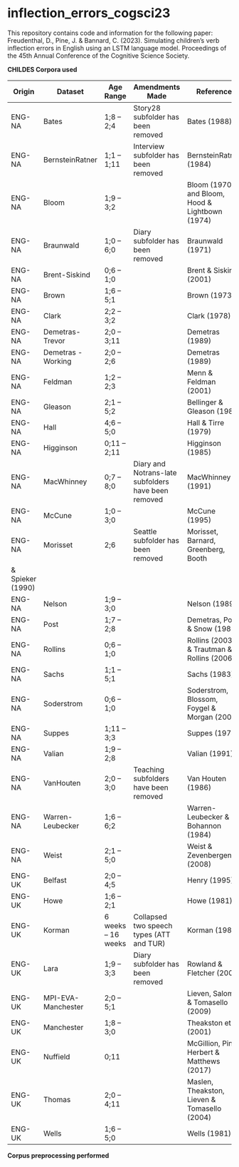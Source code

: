 # inflection_errors_cogsci23
This repository contains code and information for the following paper: Freudenthal, D., Pine, J. &amp; Bannard, C. (2023). Simulating children’s verb inflection errors in English using an LSTM language model. Proceedings of the 45th Annual Conference of the Cognitive Science Society. 

**CHILDES Corpora used**

|Origin|Dataset|Age Range|Amendments Made|Reference|  
|---|---|---|---|---|  
|ENG-NA|Bates|1;8 – 2;4|Story28 subfolder has been removed|Bates (1988)|  
|ENG-NA|BernsteinRatner|1;1 – 1;11|Interview subfolder has been removed|BernsteinRatner (1984)|  
|ENG-NA|Bloom|1;9 – 3;2||Bloom (1970) and Bloom, Hood & Lightbown (1974)|  
|ENG-NA|Braunwald|1;0 – 6;0 |Diary subfolder has been removed|Braunwald (1971)|  
|ENG-NA|Brent-Siskind|0;6 – 1;0||Brent & Siskind (2001)|  
|ENG-NA|Brown|1;6 – 5;1||Brown (1973)|  
|ENG-NA|Clark|2;2 – 3;2 ||Clark (1978)|  
|ENG-NA|Demetras-Trevor|2;0 – 3;11||Demetras (1989)|  
|ENG-NA|Demetras - Working|2;0 – 2;6||Demetras (1989)|  
|ENG-NA|Feldman|1;2 – 2;3||Menn & Feldman (2001)|  
|ENG-NA|Gleason|2;1 – 5;2||Bellinger & Gleason (1982)|  
|ENG-NA|Hall|4;6 – 5;0||Hall & Tirre (1979) |  
|ENG-NA|Higginson|0;11 – 2;11||Higginson (1985)|  
|ENG-NA|MacWhinney|0;7 – 8;0|Diary and Notrans-late subfolders have been removed|MacWhinney (1991)|  
|ENG-NA|McCune|1;0 – 3;0||McCune (1995)|  
|ENG-NA|Morisset|2;6|Seattle subfolder has been removed|Morisset, Barnard, Greenberg, Booth |  
|& Spieker (1990)|  
|ENG-NA|Nelson|1;9 – 3;0||Nelson (1989)|  
|ENG-NA|Post|1;7 – 2;8||Demetras, Post & Snow (1986)|  
|ENG-NA|Rollins|0;6 – 1;0||Rollins (2003) & Trautman & Rollins (2006)|  
|ENG-NA|Sachs|1;1 – 5;1||Sachs (1983)|  
|ENG-NA|Soderstrom|0;6 – 1;0||Soderstrom, Blossom, Foygel & Morgan (2008)|  
|ENG-NA|Suppes|1;11 – 3;3||Suppes (1974)|  
|ENG-NA|Valian|1;9 – 2;8||Valian (1991)|  
|ENG-NA|VanHouten|2;0 – 3;0|Teaching subfolders have been removed|Van Houten (1986)|  
|ENG-NA|Warren-Leubecker|1;6 – 6;2||Warren-Leubecker & Bohannon (1984) |  
|ENG-NA|Weist|2;1 – 5;0||Weist & Zevenbergen (2008) |  
|ENG-UK|Belfast|2;0 – 4;5||Henry (1995)|  
|ENG-UK|Howe|1;6 – 2;1||Howe (1981)|  
|ENG-UK|Korman|6 weeks – 16 weeks|Collapsed two speech types (ATT and TUR)|Korman (1984)|  
|ENG-UK|Lara|1;9 – 3;3 |Diary subfolder has been removed|Rowland & Fletcher (2006) |  
|ENG-UK|MPI-EVA-Manchester|2;0 – 5;1||Lieven, Salomo & Tomasello (2009) |  
|ENG-UK|Manchester|1;8 – 3;0||Theakston et al (2001)|  
|ENG-UK|Nuffield|0;11||McGillion, Pine, Herbert & Matthews (2017)|  
|ENG-UK|Thomas|2;0 – 4;11 ||Maslen, Theakston, Lieven & Tomasello (2004)|  
|ENG-UK|Wells|1;6 – 5;0||Wells (1981)|  

**Corpus preprocessing performed**
